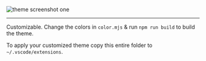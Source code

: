 ![theme screenshot one](https://github.com/hermitter/oh-lucy-vscode-theme/raw/HEAD/screenshot.jpg)

---

Customizable. Change the colors in `color.mjs` & run `npm run build` to build
the theme.

To apply your customized theme copy this entire folder to
`~/.vscode/extensions`.

<!-- # Publish Commands
# VSC: https://hashnode.com/post/create-and-publish-a-vs-code-theme-ckz2r72o00n44mjs1d4bkc0fb
npx vsce login Hermitter
npx vsce package
npx vsce publish

# Open VSX
npx ovsx publish -p <token>
-->

